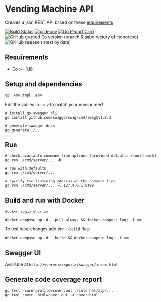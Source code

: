 # Vending Machine API

Creates a json REST API based on these [requirements](REQUIREMENTS.md)

[![Build Status](https://github.com/mehiX/vending-machine-api/actions/workflows/ci.yml/badge.svg?branch=main)](https://github.com/features/actions)
[![codecov](https://codecov.io/gh/mehiX/vending-machine-api/branch/main/graph/badge.svg?token=DR9TYNBWAK)](https://codecov.io/gh/mehiX/vending-machine-api)
[![Go Report Card](https://goreportcard.com/badge/github.com/mehiX/vending-machine-api)](https://goreportcard.com/report/github.com/mehiX/vending-machine-api)
![GitHub go.mod Go version (branch & subdirectory of monorepo)](https://img.shields.io/github/go-mod/go-version/mehiX/vending-machine-api/main)
![GitHub release (latest by date)](https://img.shields.io/github/v/release/mehiX/vending-machine-api)


## Requirements

- Go >= 1.18

## Setup and dependencies

```
cp .env.tmpl .env
```

Edit the values in `.env` to match your environment.

```
# install go-swagger cli
go install github.com/swaggo/swag/cmd/swag@v1.8.3

# generate swagger docs
go generate ./...
```

## Run 

```
# check available command line options (provided defaults should work)
go run ./cmd/server/... -h

# run with defaults
go run ./cmd/server/...

# specify the listening address on the command line
go run ./cmd/server/... -l 127.0.0.1:9999
```

## Build and run with Docker

```
docker login ghcr.io

docker-compose up -d --pull always && docker-compose logs -f vm
```

To test local changes add the `--build` flag:

```
docker-compose up -d --build && docker-compose logs -f vm
```

## Swagger UI

Available at `http://<server>:<port>/swagger/index.html`

## Generate code coverage report

```shell
go test -coverprofile=cover.out ./internal/app/...
go tool cover -html=cover.out -o cover.html
```
